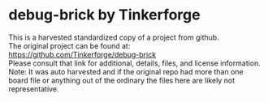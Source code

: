 
# debug-brick by Tinkerforge  
This is a harvested standardized copy of a project from github.  
The original project can be found at:  
https://github.com/Tinkerforge/debug-brick  
Please consult that link for additional, details, files, and license information.  
Note: It was auto harvested and if the original repo had more than one board file or anything out of the ordinary the files here are likely not representative.  
    